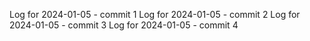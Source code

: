Log for 2024-01-05 - commit 1
Log for 2024-01-05 - commit 2
Log for 2024-01-05 - commit 3
Log for 2024-01-05 - commit 4
